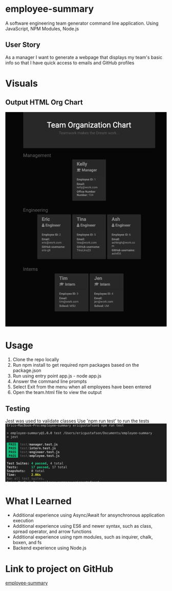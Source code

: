# employee-summary
A software engineering team generator command line application.
Using JavaScript, NPM Modules, Node.js

## User Story
As a manager
I want to generate a webpage that displays my team's basic info
so that I have quick access to emails and GitHub profiles


# Visuals

## Output HTML Org Chart

![ApplicationOutput](img/screenShot.png)

# Usage
1. Clone the repo locally
2. Run npm install to get required npm packages based on the package.json
3. Run using entry point app.js - node app.js
4. Answer the command line prompts
5. Select Exit from the menu when all employees have been entered
6. Open the team.html file to view the output

## Testing
Jest was used to validate classes
Use 'npm run test' to run the tests
![JestOutput](img/test.png)


# What I Learned
+ Additional experience using Async/Await for ansynchronous application execution
+ Additional experience using ES6 and newer syntax, such as class, spread operator, and arrow functions
+ Additional experience using npm modules, such as inquirer, chalk, boxen, and fs
+ Backend experience using Node.js 

# Link to project on GitHub
[employee-summary](https://github.com/eric-gustafson1/employee-summary)